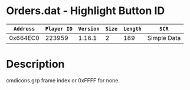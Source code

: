 # Orders.dat - Highlight Button ID

| `Address` | `Player ID` | `Version` | `Size` | `Length` | `SCR` |
| ---------- | ----------- | --------- | ------ | -------- | ---- |
| 0x664EC0 | 223959 | 1.16.1 | 2 | 189 | Simple Data |

# Description

cmdicons.grp frame index or 0xFFFF for none.